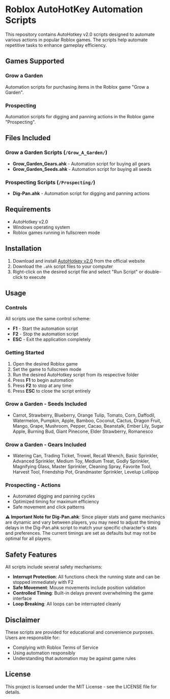 # Roblox AutoHotKey Automation Scripts

This repository contains AutoHotkey v2.0 scripts designed to automate various actions in popular Roblox games. The scripts help automate repetitive tasks to enhance gameplay efficiency.

## Games Supported

### Grow a Garden
Automation scripts for purchasing items in the Roblox game "Grow a Garden".

### Prospecting
Automation scripts for digging and panning actions in the Roblox game "Prospecting".

## Files Included

### Grow a Garden Scripts (`/Grow_A_Garden/`)
- **Grow_Garden_Gears.ahk** - Automation script for buying all gears
- **Grow_Garden_Seeds.ahk** - Automation script for buying all seeds

### Prospecting Scripts (`/Prospecting/`)
- **Dig-Pan.ahk** - Automation script for digging and panning actions

## Requirements

- AutoHotkey v2.0
- Windows operating system
- Roblox games running in fullscreen mode

## Installation

1. Download and install [AutoHotkey v2.0](https://www.autohotkey.com/) from the official website
2. Download the `.ahk` script files to your computer
3. Right-click on the desired script file and select "Run Script" or double-click to execute

## Usage

### Controls

All scripts use the same control scheme:

- **F1** - Start the automation script
- **F2** - Stop the automation script
- **ESC** - Exit the application completely

### Getting Started

1. Open the desired Roblox game
2. Set the game to fullscreen mode
3. Run the desired AutoHotkey script from its respective folder
4. Press **F1** to begin automation
5. Press **F2** to stop at any time
6. Press **ESC** to close the script entirely

### Grow a Garden - Seeds Included

- Carrot, Strawberry, Blueberry, Orange Tulip, Tomato, Corn, Daffodil, Watermelon, Pumpkin, Apple, Bamboo, Coconut, Cactus, Dragon Fruit, Mango, Grape, Mushroom, Pepper, Cacao, Beanstalk, Ember Lily, Sugar Apple, Burning Bud, Giant Pinecone, Elder Strawberry, Romanesco

### Grow a Garden - Gears Included

- Watering Can, Trading Ticket, Trowel, Recall Wrench, Basic Sprinkler, Advanced Sprinkler, Medium Toy, Medium Treat, Godly Sprinkler, Magnifying Glass, Master Sprinkler, Cleaning Spray, Favorite Tool, Harvest Tool, Friendship Pot, Grandmaster Sprinkler, Levelup Lollipop

### Prospecting - Actions

- Automated digging and panning cycles
- Optimized timing for maximum efficiency
- Safe movement and click patterns

**⚠️ Important Note for Dig-Pan.ahk**: Since player stats and game mechanics are dynamic and vary between players, you may need to adjust the timing delays in the Dig-Pan.ahk script to match your specific character's stats and preferences. The current timings are set as defaults but may not be optimal for all players.

## Safety Features

All scripts include several safety mechanisms:

- **Interrupt Protection**: All functions check the running state and can be stopped immediately with F2
- **Safe Movement**: Mouse movements include position validation
- **Controlled Timing**: Built-in delays prevent overwhelming the game interface
- **Loop Breaking**: All loops can be interrupted cleanly

## Disclaimer

These scripts are provided for educational and convenience purposes. Users are responsible for:

- Complying with Roblox Terms of Service
- Using automation responsibly
- Understanding that automation may be against game rules

## License

This project is licensed under the MIT License - see the LICENSE file for details.
